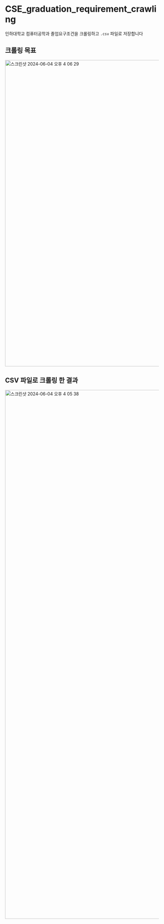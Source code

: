 
# CSE_graduation_requirement_crawling
 인하대학교 컴퓨터공학과 졸업요구조건을 크롤링하고 `.csv` 파일로 저장합니다

## 크롤링 목표 

<img width="1001" alt="스크린샷 2024-06-04 오후 4 06 29" src="https://github.com/Cumulonimbus-Cloud/-/assets/93529538/c527f5db-7577-47da-bb86-907fb37e7274">


## CSV 파일로 크롤링 한 결과

<img width="1728" alt="스크린샷 2024-06-04 오후 4 05 38" src="https://github.com/Cumulonimbus-Cloud/-/assets/93529538/e07bc363-b465-48f1-aa66-c1570164d830">
